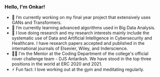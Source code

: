 ### Hello, I'm Onkar!

<!--
**onkarthorat/onkarthorat** is a ✨ _special_ ✨ repository because its `README.md` (this file) appears on your GitHub profile.

Here are some ideas to get you started:

- 🔭 I’m currently working on my final year project that extensively uses GANs and Transformers.
- 🌱 I’m currently learning advanced algorithms used in Big Data Analysis.
- 👨‍🏫 I'm the Mentor for Coding Department of the college's official rover challenge team - DJS Antariksh that has stood in top three positions at ERC 2020 and 2021.
- ⚡ Fun fact: I love working out and meditating regularly.
-->

- 🔭 I’m currently working on my final year project that extensively uses GANs and Transformers.
- 🌱 I’m currently learning advanced algorithms used in Big Data Analysis.
- 🔬 I love doing research and my research interests mainly include the systematic use of Data and Artificial Intelligence in Cybersecurity and Healthcare. I have research papers accepted and published in the international journals of Elsevier, Wiley, and Inderscience.
- 👨‍🏫 I'm the Mentor at the Coding Department of the college's official rover challenge team - DJS Antariksh. We have stood in the top three positions in the world at ERC 2020 and 2021.
- ⚡ Fun fact: I love working out at the gym and meditating regularly.
